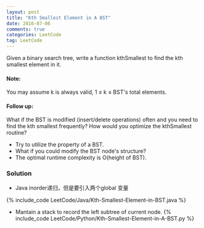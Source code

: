 ```yaml
---
layout: post
title: "Kth Smallest Element in A BST"
date: 2016-07-06
comments: true
categories: LeetCode
tag: LeetCode
---
```



Given a binary search tree, write a function kthSmallest to find the kth smallest element in it.

#### Note: 
You may assume k is always valid, 1 ≤ k ≤ BST's total elements.

#### Follow up:
What if the BST is modified (insert/delete operations) often and you need to find the kth smallest frequently? How would you optimize the kthSmallest routine?

* Try to utilize the property of a BST.
* What if you could modify the BST node's structure?
* The optimal runtime complexity is O(height of BST).

<!--more-->
### Solution
* Java
inorder递归，但是要引入两个global 变量

{% include_code LeetCode/Java/Kth-Smallest-Element-in-BST.java %}

* Mantain a stack to record the left subtree of current node.
{% include_code LeetCode/Python/Kth-Smallest-Element-in-A-BST.py %}
